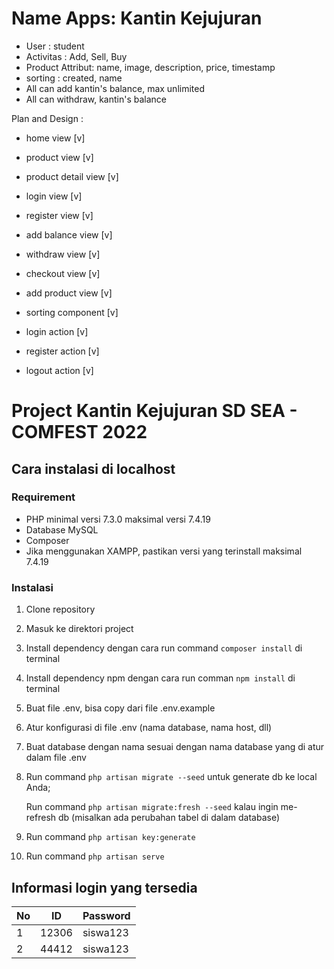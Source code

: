 # Name Apps: Kantin Kejujuran
- User : student
- Activitas : Add, Sell, Buy
- Product Attribut: name, image, description, price, timestamp
- sorting : created, name
- All can add kantin's balance, max unlimited
- All can withdraw, kantin's balance

Plan and Design :
- home view [v]
- product view [v]
- product detail view [v]
- login view [v] 
- register view [v]
- add balance view [v]
- withdraw view [v]
- checkout view [v]
- add product view [v]
- sorting component [v]

- login action [v]
- register action [v]
- logout action [v]

# Project Kantin Kejujuran SD SEA - COMFEST 2022

## Cara instalasi di localhost
### Requirement
- PHP minimal versi 7.3.0 maksimal versi 7.4.19
- Database MySQL
- Composer
- Jika menggunakan XAMPP, pastikan versi yang terinstall maksimal 7.4.19

### Instalasi
1. Clone repository
2. Masuk ke direktori project
3. Install dependency dengan cara run command `composer install` di terminal
4. Install dependency npm dengan cara run comman `npm install` di terminal
5. Buat file .env, bisa copy dari file .env.example
6. Atur konfigurasi di file .env (nama database, nama host, dll)
7. Buat database dengan nama sesuai dengan nama database yang di atur dalam file .env
8. Run command `php artisan migrate --seed` untuk generate db ke local Anda;
   
   Run command `php artisan migrate:fresh --seed` kalau ingin me-refresh db (misalkan ada perubahan tabel di dalam database)
90. Run command `php artisan key:generate`
10. Run command `php artisan serve`


## Informasi login yang tersedia
| No | ID | Password |
| ------------- | ------------- | ------------- |
| 1 | 12306  |  siswa123  |
| 2 | 44412  | siswa123  |

